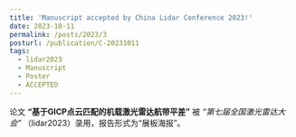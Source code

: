 ```yaml
---
title: 'Manuscript accepted by China Lidar Conference 2023!'
date: 2023-10-11
permalink: /posts/2023/3
posturl: /publication/C-20231011
tags:
  - lidar2023
  - Manuscript
  - Poster
  - ACCEPTED
---
```


论文 **“基于GICP点云匹配的机载激光雷达航带平差”** 
被 <i>“第七届全国激光雷达大会”</i> （lidar2023）录用，报告形式为“展板海报”。
